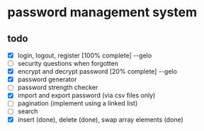 # password management system

## todo

-  [x] login, logout, register [100% complete] --gelo
-  [ ] security questions when forgotten
-  [x] encrypt and decrypt password [20% complete] --gelo
-  [x] password generator
-  [ ] password strength checker
-  [x] import and export password (via csv files only)
-  [ ] pagination (implement using a linked list)
-  [ ] search
-  [x] insert (done), delete (done), swap array elements (done)
